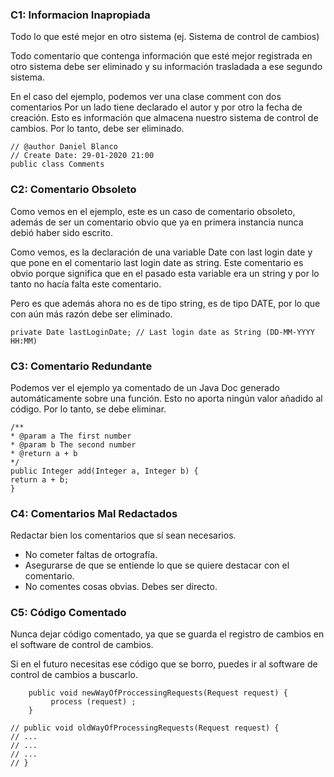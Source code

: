 ### C1: Informacion Inapropiada

Todo lo que esté mejor en otro sistema (ej. Sistema de control de cambios)

Todo comentario que contenga información que esté mejor registrada en otro sistema debe ser eliminado y su información trasladada a ese segundo sistema.

En el caso del ejemplo, podemos ver una clase comment con dos comentarios Por un lado tiene declarado el autor y por otro la fecha de creación.
Esto es información que almacena nuestro sistema de control de cambios.
Por lo tanto, debe ser eliminado.

```
// @author Daniel Blanco
// Create Date: 29-01-2020 21:00
public class Comments
```

### C2: Comentario Obsoleto

Como vemos en el ejemplo, este es un caso de comentario obsoleto, además de ser un comentario obvio que ya en primera instancia nunca debió haber sido escrito.

Como vemos, es la declaración de una variable Date con last login date y que pone en el comentario last login date as string.
Este comentario es obvio porque significa que en el pasado esta variable era un string y por lo tanto no hacía falta este comentario.

Pero es que además ahora no es de tipo string, es de tipo DATE, por lo que con aún más razón debe ser eliminado.

```
private Date lastLoginDate; // Last login date as String (DD-MM-YYYY HH:MM)
```

### C3: Comentario Redundante

Podemos ver el ejemplo ya comentado de un Java Doc generado automáticamente sobre una función.
Esto no aporta ningún valor añadido al código.
Por lo tanto, se debe eliminar.

```
/**
* @param a The first number
* @param b The second number
* @return a + b
*/
public Integer add(Integer a, Integer b) {
return a + b;
}
```

### C4: Comentarios Mal Redactados

Redactar bien los comentarios que sí sean necesarios.

- No cometer faltas de ortografía.
- Asegurarse de que se entiende lo que se quiere destacar con el comentario.
- No comentes cosas obvias. Debes ser directo.

### C5: Código Comentado

Nunca dejar código comentado, ya que se guarda el registro de cambios en el software de control de cambios.

Si en el futuro necesitas ese código que se borro, puedes ir al software de control de cambios a buscarlo.

```
    public void newWayOfProccessingRequests(Request request) {
         process (request) ;
    }
   
// public void oldWayOfProcessingRequests(Request request) {
// ...
// ...
// ...
// }

```